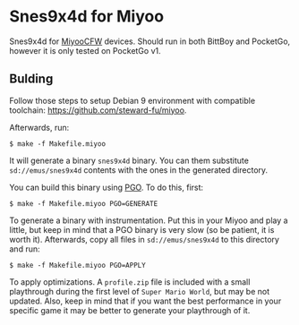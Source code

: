 # Snes9x4d for Miyoo

Snes9x4d for [MiyooCFW](https://github.com/TriForceX/MiyooCFW) devices.
Should run in both BittBoy and PocketGo, however it is only tested on
PocketGo v1.

## Bulding

Follow those steps to setup Debian 9 environment with compatible toolchain:
<https://github.com/steward-fu/miyoo>. 

Afterwards, run:

    $ make -f Makefile.miyoo

It will generate a binary `snes9x4d` binary. You can them substitute
`sd://emus/snes9x4d` contents with the ones in the generated directory.

You can build this binary using [PGO](https://en.wikipedia.org/wiki/Profile-guided_optimization).
To do this, first:

    $ make -f Makefile.miyoo PGO=GENERATE

To generate a binary with instrumentation. Put this in your Miyoo and play a
little, but keep in mind that a PGO binary is very slow (so be patient, it
is worth it). Afterwards, copy all files in `sd://emus/snes9x4d` to this
directory and run:

    $ make -f Makefile.miyoo PGO=APPLY

To apply optimizations. A `profile.zip` file is included with a small
playthrough during the first level of `Super Mario World`, but may be not
updated. Also, keep in mind that if you want the best performance in your
specific game it may be better to generate your playthrough of it.
